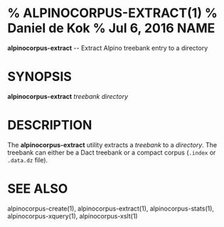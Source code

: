 % ALPINOCORPUS-EXTRACT(1)
% Daniel de Kok
% Jul 6, 2016
NAME
====

**alpinocorpus-extract** -- Extract Alpino treebank entry to a directory

SYNOPSIS
========

**alpinocorpus-extract** *treebank* *directory*

DESCRIPTION
===========

The **alpinocorpus-extract** utility extracts a *treebank* to a *directory*.
The treebank can either be a Dact treebank or a compact corpus (`.index`
or `.data.dz` file).

SEE ALSO
========

alpinocorpus-create(1), alpinocorpus-extract(1), alpinocorpus-stats(1),
alpinocorpus-xquery(1), alpinocorpus-xslt(1)
